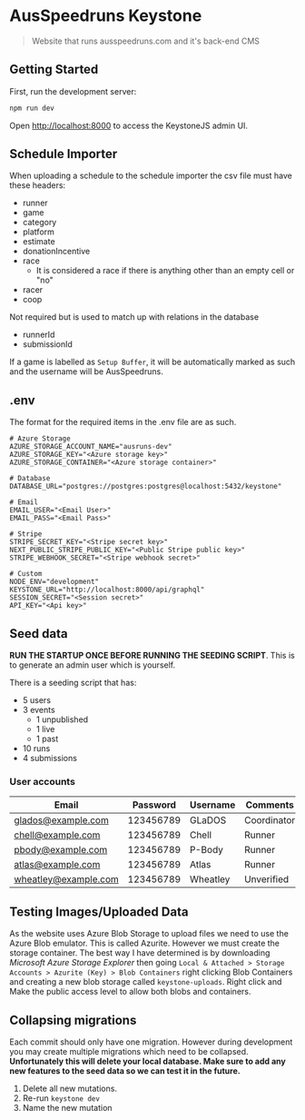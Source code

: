 # AusSpeedruns Keystone

> Website that runs ausspeedruns.com and it's back-end CMS

## Getting Started

First, run the development server:

```bash
npm run dev
```

Open [http://localhost:8000](http://localhost:8000) to access the KeystoneJS admin UI.

## Schedule Importer

When uploading a schedule to the schedule importer the csv file must have these headers:

- runner
- game
- category
- platform
- estimate
- donationIncentive
- race
  - It is considered a race if there is anything other than an empty cell or "no"
- racer
- coop

Not required but is used to match up with relations in the database

- runnerId
- submissionId

If a game is labelled as `Setup Buffer`, it will be automatically marked as such and the username will be AusSpeedruns.

## .env

The format for the required items in the .env file are as such.

```.env
# Azure Storage
AZURE_STORAGE_ACCOUNT_NAME="ausruns-dev"
AZURE_STORAGE_KEY="<Azure storage key>"
AZURE_STORAGE_CONTAINER="<Azure storage container>"

# Database
DATABASE_URL="postgres://postgres:postgres@localhost:5432/keystone"

# Email
EMAIL_USER="<Email User>"
EMAIL_PASS="<Email Pass>"

# Stripe
STRIPE_SECRET_KEY="<Stripe secret key>"
NEXT_PUBLIC_STRIPE_PUBLIC_KEY="<Public Stripe public key>"
STRIPE_WEBHOOK_SECRET="<Stripe webhook secret>"

# Custom
NODE_ENV="development"
KEYSTONE_URL="http://localhost:8000/api/graphql"
SESSION_SECRET="<Session secret>"
API_KEY="<Api key>"
```

## Seed data

**RUN THE STARTUP ONCE BEFORE RUNNING THE SEEDING SCRIPT**. This is to generate an admin user which is yourself.

There is a seeding script that has:

- 5 users
- 3 events
  - 1 unpublished
  - 1 live
  - 1 past
- 10 runs
- 4 submissions

### User accounts

| Email                | Password  | Username | Comments    |
| -------------------- | --------- | -------- | ----------- |
| glados@example.com   | 123456789 | GLaDOS   | Coordinator |
| chell@example.com    | 123456789 | Chell    | Runner      |
| pbody@example.com    | 123456789 | P-Body   | Runner      |
| atlas@example.com    | 123456789 | Atlas    | Runner      |
| wheatley@example.com | 123456789 | Wheatley | Unverified  |

## Testing Images/Uploaded Data

As the website uses Azure Blob Storage to upload files we need to use the Azure Blob emulator. This is called Azurite. However we must create the storage container. The best way I have determined is by downloading _Microsoft Azure Storage Explorer_ then going `Local & Attached > Storage Accounts > Azurite (Key) > Blob Containers` right clicking Blob Containers and creating a new blob storage called `keystone-uploads`. Right click and Make the public access level to allow both blobs and containers.

## Collapsing migrations

Each commit should only have one migration. However during development you may create multiple migrations which need to be collapsed. **Unfortunately this will delete your local database. Make sure to add any new features to the seed data so we can test it in the future.**

1. Delete all new mutations.
2. Re-run `keystone dev`
3. Name the new mutation
